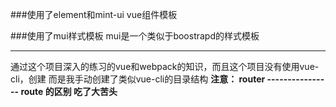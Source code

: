 
###使用了element和mint-ui vue组件模板

###使用了mui样式模板  mui是一个类似于boostrapd的样式模板


---------------
通过这个项目深入的练习的vue和webpack的知识，而且这个项目没有使用vue-cli，创建 而是我手动创建了类似vue-cli的目录结构
**注意： router ---------------- route  的区别 吃了大苦头**